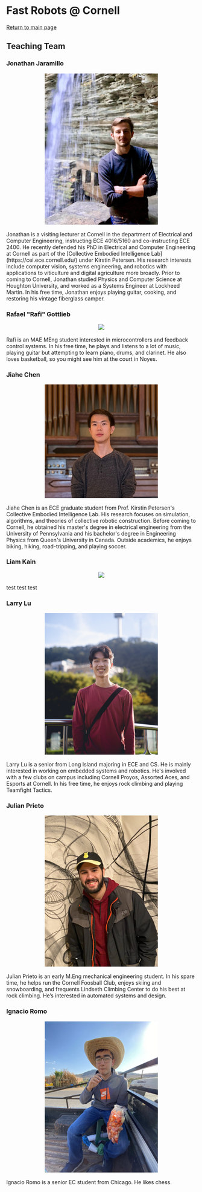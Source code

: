 # Fast Robots @ Cornell
[Return to main page](../index.md)

## Teaching Team

### Jonathan Jaramillo
<p align="center"><img src="./JonathanJaramillo2.jpg" width="300"></p>
Jonathan is a visiting lecturer at Cornell in the department of Electrical and Computer Engineering, instructing ECE 4016/5160 and co-instructing ECE 2400. He recently defended his PhD in Electrical and Computer Engineering at Cornell as part of the [Collective Embodied Intelligence Lab](https://cei.ece.cornell.edu/) under Kirstin Petersen. His research interests include computer vision, systems engineering, and robotics with applications to viticulture and digital agriculture more broadly. Prior to coming to Cornell, Jonathan studied Physics and Computer Science at Houghton University, and worked as a Systems Engineer at Lockheed Martin. In his free time, Jonathan enjoys playing guitar, cooking, and restoring his vintage fiberglass camper. 

### Rafael "Rafi" Gottlieb
<p align="center"><img src="./RafealGottlieb.jpg" width="300"></p>
Rafi is an MAE MEng student interested in microcontrollers and feedback control systems. In his free time, he plays and listens to a lot of music, playing guitar but attempting to learn piano, drums, and clarinet. He also loves basketball, so you might see him at the court in Noyes.

### Jiahe Chen
<p align="center"><img src="./JiaheChen.jpg" width="300"></p>
Jiahe Chen is an ECE graduate student from Prof. Kirstin Petersen's Collective Embodied Intelligence Lab. His research focuses on simulation, algorithms, and theories of collective robotic construction. Before coming to Cornell, he obtained his master's degree in electrical engineering from the University of Pennsylvania and his bachelor's degree in Engineering Physics from Queen's University in Canada. Outside academics, he enjoys biking, hiking, road-tripping, and playing soccer. 

### Liam Kain 
<p align="center"><img src="./CameronUrban.png" width="300"></p>
test test test

### Larry Lu 
<p align="center"><img src="./LarryLu.jpeg" width="300"></p>
Larry Lu is a senior from Long Island majoring in ECE and CS. He is mainly interested in working on embedded systems and robotics. He's involved with a few clubs on campus including Cornell Proyos, Assorted Aces, and Esports at Cornell. In his free time, he enjoys rock climbing and playing Teamfight Tactics.

### Julian Prieto
<p align="center"><img src="./JulianPrieto.jpg" width="300"></p>
Julian Prieto is an early M.Eng mechanical engineering student. In his spare time, he helps run the Cornell Foosball Club, enjoys skiing and snowboarding, and frequents Lindseth Climbing Center to do his best at rock climbing. He’s interested in automated systems and design.

### Ignacio Romo
<p align="center"><img src="./IgnacioRomo.jpeg" width="300"></p>
Ignacio Romo is a senior EC student from Chicago. He likes chess.

